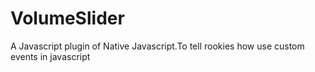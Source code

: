 # VolumeSlider
A Javascript plugin of Native Javascript.To tell rookies how use custom events in javascript
